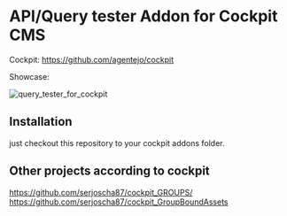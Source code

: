 # API/Query tester Addon for Cockpit CMS

Cockpit: https://github.com/agentejo/cockpit

Showcase:

![query_tester_for_cockpit](https://github.com/serjoscha87/cockpit_ApiTester/blob/c18fc65551723fea239dc2dc1823a80ce664e5f4/showcase.gif)

## Installation

just checkout this repository to your cockpit addons folder. 

## Other projects according to cockpit
https://github.com/serjoscha87/cockpit_GROUPS/
https://github.com/serjoscha87/cockpit_GroupBoundAssets
